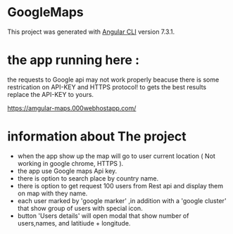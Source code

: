 # GoogleMaps

This project was generated with [Angular CLI](https://github.com/angular/angular-cli) version 7.3.1.

# the app running here : 
the requests to Google api may not work properly beacuse there is some restrication on API-KEY and HTTPS protocol!
to gets the best results replace the API-KEY to yours.

https://amgular-maps.000webhostapp.com/


# information about The project

- when the app show up the map will go to user current  location ( Not working in google chrome, HTTPS ).
- the app use Google maps Api key.
- there is option to search place by country name.
- there is option to get request 100 users from Rest api and display them on map with they name.
- each user marked by 'google marker' ,in addition with a 'google cluster' that show group of users with special icon.
- button 'Users details' will open modal that show number of users,names, and latitiude + longitude.
